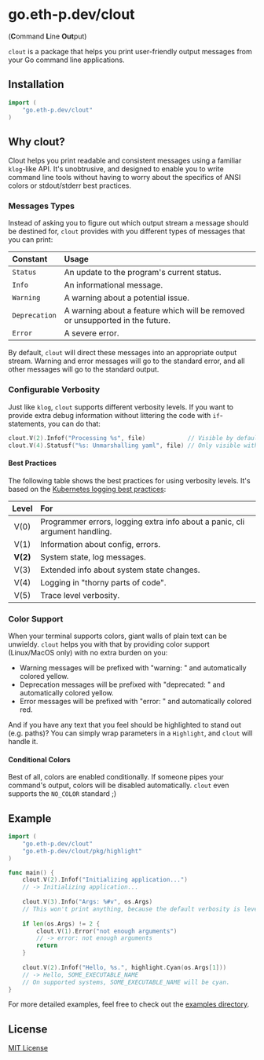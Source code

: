 # go.eth-p.dev/clout
(**C**ommand **L**ine **Out**put)

`clout` is a package that helps you print user-friendly output messages from your Go command line applications.


## Installation

```go
import (
    "go.eth-p.dev/clout"
)
```

## Why clout?

Clout helps you print readable and consistent messages using a familiar `klog`-like API. It's unobtrusive, and designed to enable you to write command line tools without having to worry about the specifics of ANSI colors or stdout/stderr best practices.

### Messages Types

Instead of asking you to figure out which output stream a message should be destined for, `clout` provides with you different types of messages that you can print:

|Constant|Usage|
|:--|:--|
|`Status`|An update to the program's current status.|
|`Info`|An informational message.|
|`Warning`|A warning about a potential issue.|
|`Deprecation`|A warning about a feature which will be removed or unsupported in the future.|
|`Error`|A severe error.|

By default, `clout` will direct these messages into an appropriate output stream. Warning and error messages will go to the standard error, and all other messages will go to the standard output.  

### Configurable Verbosity

Just like `klog`, `clout` supports different verbosity levels. If you want to provide extra debug information without littering the code with `if`-statements, you can do that:

```go
clout.V(2).Infof("Processing %s", file)            // Visible by default.
clout.V(4).Statusf("%s: Unmarshalling yaml", file) // Only visible with verbosity 4 or higher.
```

#### Best Practices

The following table shows the best practices for using verbosity levels. It's based on the [Kubernetes logging best practices](https://github.com/kubernetes/community/blob/master/contributors/devel/sig-instrumentation/logging.md):

|Level|For|
|:-:|:--|
|V(0)|Programmer errors, logging extra info about a panic, cli argument handling.|
|V(1)|Information about config, errors.|
|**V(2)**|System state, log messages.|
|V(3)|Extended info about system state changes.|
|V(4)|Logging in "thorny parts of code".|
|V(5)|Trace level verbosity.|

### Color Support

When your terminal supports colors, giant walls of plain text can be unwieldy. `clout` helps you with that by providing color support (Linux/MacOS only) with no extra burden on you:

- Warning messages will be prefixed with "warning: " and automatically colored yellow.
- Deprecation messages will be prefixed with "deprecated: " and automatically colored yellow.
- Error messages will be prefixed with "error: " and automatically colored red.

And if you have any text that you feel should be highlighted to stand out (e.g. paths)? You can simply wrap parameters in a `Highlight`, and `clout` will handle it. 

#### Conditional Colors

Best of all, colors are enabled conditionally. If someone pipes your command's output, colors will be disabled automatically. `clout` even supports the `NO_COLOR` standard ;)



## Example

```go
import (
    "go.eth-p.dev/clout"
    "go.eth-p.dev/clout/pkg/highlight"
)

func main() {
    clout.V(2).Infof("Initializing application...")
    // -> Initializing application...
    
    clout.V(3).Info("Args: %#v", os.Args)
    // This won't print anything, because the default verbosity is level 2.
	
    if len(os.Args) != 2 {
        clout.V(1).Error("not enough arguments")
        // -> error: not enough arguments
        return
    }
    
    clout.V(2).Infof("Hello, %s.", highlight.Cyan(os.Args[1]))
    // -> Hello, SOME_EXECUTABLE_NAME
    // On supported systems, SOME_EXECUTABLE_NAME will be cyan.
}
```

For more detailed examples, feel free to check out the [examples directory](examples).


## License

[MIT License](LICENSE.md)
